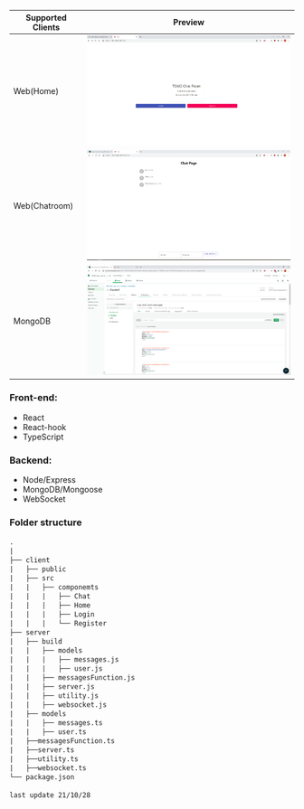 | Supported Clients        | Preview                 |
| ------------------------ | ----------------------- |
| Web(Home)                | <img src="./client/public/demo1.png" alt="Web Preview" width="600"/>  |
| Web(Chatroom)            | <img src="./client/public/demo2.png" alt="Web Preview" width="600"/>  |
| MongoDB                  | <img src="./client/public/demo3.png" alt="Web Preview" width="600"/>  |


### Front-end:

* React
* React-hook
* TypeScript

### Backend:

* Node/Express
* MongoDB/Mongoose
* WebSocket

### Folder structure

```
.                                
|
├── client                            
|   ├── public                   
|   ├── src                     
|   |   ├── componemts            
|   |   |   ├── Chat       
|   |   |   ├── Home        
|   |   |   ├── Login      
|   |   |   └── Register    
├── server
|   ├── build                    
|   |   ├── models     
|   |   |   ├── messages.js        
|   |   |   ├── user.js  
|   |   ├── messagesFunction.js
|   |   ├── server.js 
|   |   ├── utility.js
|   |   ├── websocket.js  
|   ├── models                   
|   |   ├── messages.ts    
|   |   ├── user.ts   
|   ├──messagesFunction.ts
|   ├──server.ts
|   ├──utility.ts
|   ├──websocket.ts            
└── package.json   

last update 21/10/28         